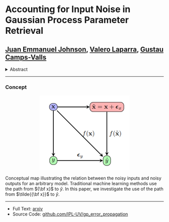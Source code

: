 # Accounting for Input Noise in Gaussian Process Parameter Retrieval

## [Juan Emmanuel Johnson][3], [Valero Laparra][2], [Gustau Camps-Valls][1]

<details>
  <summary>Abstract</summary>
  

Gaussian   Processes   (GPs)   are   a   class   of   kernelmethods   that   have   shown   to   be   very   useful   in   geoscienceand  remote  sensing  applications  for  parameter  retrieval,  modelinversion  and  emulation.  They  are  widely  used  because  theyare  simple,  flexible,  and  provide  accurate  estimates.  GPs  arebased  on  a  Bayesian  statistical  framework  which  provides  aposterior  probability  function  for  each  estimation.  Therefore,besides  the  usual  prediction  (given  in  this  case  by  the  meanfunction),  GPs  come  equipped  with  the  possibility  to  obtain  apredictive variance (i.e. error bars, confidence intervals) for eachprediction.  Unfortunately,  the  GP  formulation  usually  assumesthat  there  is  no  noise  in  the  inputs,  only  in  the  observations.However, this is often not the case in Earth observation problemswhere   an   accurate   assessment   of   the   measuring   instrumenterror  is  typically  available,  and  where  there  is  huge  interestin  characterizing  the  error  propagation  through  the  processingpipeline.  In  this  paper,  we  demonstrate  how  one  can  accountfor  input  noise  estimates  using  a  GP  model  formulation  whichpropagates the error terms using the derivative of the predictivemean function. We analyze the resulting predictive variance termand show how they more accurately represent the model error ina temperature prediction problem from infrared sounding data.
</details>

---
### Concept

<p align="center">
  <img src="https://raw.githubusercontent.com/IPL-UV/gp_error_propagation/master/figures/conceptual/concept_map.png" />
  
</p>

Conceptual map illustrating the relation between the noisy inputs and noisy outputs for an arbitrary model. Traditional machine learning methods use the path from ${\bf x}$ to $\hat{y}$. In this paper, we investigate the use of the path from $\tilde{{\bf x}}$ to $\hat{y}$.




---
* Full Text: [arxiv](https://arxiv.org/abs/2005.09907)
* Source Code: [github.com/IPL-UV/gp_error_propagation][4]


[1]: https://www.uv.es/gcamps/
[2]: https://www.uv.es/lapeva/
[3]: https://jejjohnson.github.io/academic/
[4]: https://github.com/IPL-UV/gp_error_propagation

